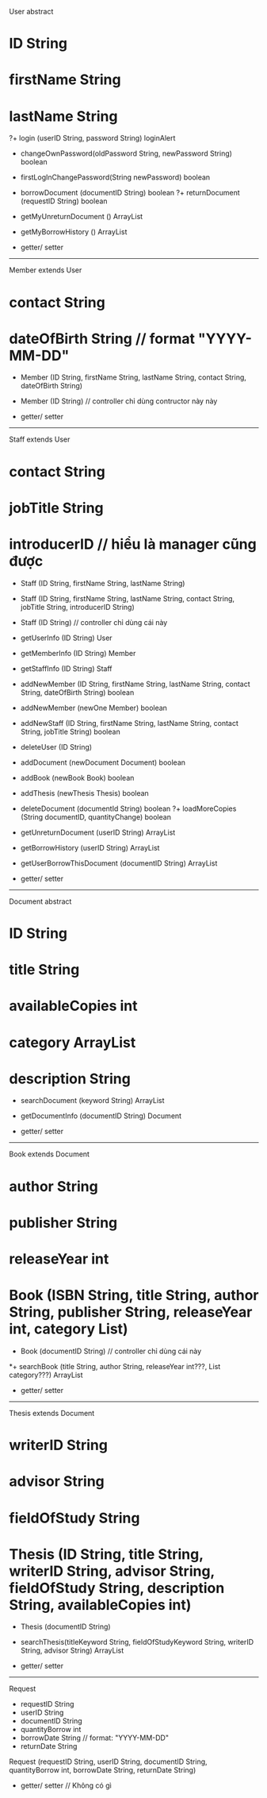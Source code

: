 User abstract
# ID String
# firstName String
# lastName String

?+ login (userID String, password String) loginAlert
+ changeOwnPassword(oldPassword String, newPassword String) boolean
+ firstLogInChangePassword(String newPassword) boolean

+ borrowDocument (documentID String) boolean
?+ returnDocument (requestID String) boolean
+ getMyUnreturnDocument () ArrayList<Request>
+ getMyBorrowHistory () ArrayList<Request>

+ getter/ setter

------------------------------------------

Member extends User
# contact String
# dateOfBirth String 	// format "YYYY-MM-DD"

+ Member (ID String, firstName String, lastName String, contact String, dateOfBirth String)

+ Member (ID String)
// controller chỉ dùng contructor này này

+ getter/ setter

------------------------------------------

Staff extends User
# contact String
# jobTitle String
# introducerID		// hiểu là manager cũng được

+ Staff (ID String, firstName String, lastName String)
+ Staff (ID String, firstName String, lastName String, contact String, jobTitle String, introducerID String)

+ Staff (ID String)
// controller chỉ dùng cái này

+ getUserInfo (ID String) User
+ getMemberInfo (ID String) Member
+ getStaffInfo (ID String) Staff

+ addNewMember (ID String, firstName String, lastName String, contact String, dateOfBirth String) boolean
+ addNewMember (newOne Member) boolean
+ addNewStaff (ID String, firstName String, lastName String, contact String, jobTitle String) boolean
+ deleteUser (ID String)

+ addDocument (newDocument Document) boolean
+ addBook (newBook Book) boolean
+ addThesis (newThesis Thesis) boolean
+ deleteDocument (documentId String) boolean
?+ loadMoreCopies (String documentID, quantityChange) boolean

+ getUnreturnDocument (userID String) ArrayList<Request> 
+ getBorrowHistory (userID String) ArrayList<Request>
+ getUserBorrowThisDocument (documentID String) ArrayList<Request>

+ getter/ setter

------------------------------------------

Document abstract
# ID String
# title String
# availableCopies int
# category ArrayList<String>
# description String

+ searchDocument (keyword String) ArrayList<Document>
+ getDocumentInfo (documentID String) Document

+ getter/ setter

------------------------------------------

Book extends Document
# author String
# publisher String
# releaseYear int

# Book (ISBN String, title String, author String, publisher String, releaseYear int, category List<String>)
+ Book (documentID String)
// controller chỉ dùng cái này

*+ searchBook (title String, author String, releaseYear int???,  List<String> category???) ArrayList<Book>

+ getter/ setter

------------------------------------------

Thesis extends Document
# writerID String
# advisor String
# fieldOfStudy String

# Thesis (ID String, title String, writerID String, advisor String, fieldOfStudy String, description String, availableCopies int)
+ Thesis (documentID String)

+ searchThesis(titleKeyword String, fieldOfStudyKeyword String, writerID String, advisor String) ArrayList<Thesis> 

+ getter/ setter

------------------------------------------

Request
- requestID String
- userID String
- documentID String
- quantityBorrow int
- borrowDate String	// format: "YYYY-MM-DD"
- returnDate String

Request (requestID String, userID String, documentID String, quantityBorrow int, borrowDate String, returnDate String)

+ getter/ setter
// Không có gì

